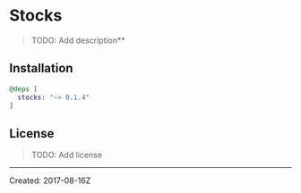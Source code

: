 # Stocks

> TODO: Add description**


## Installation

```elixir
@deps [
  stocks: "~> 0.1.4"
]
```

## License

> TODO: Add license

----
Created:  2017-08-16Z
